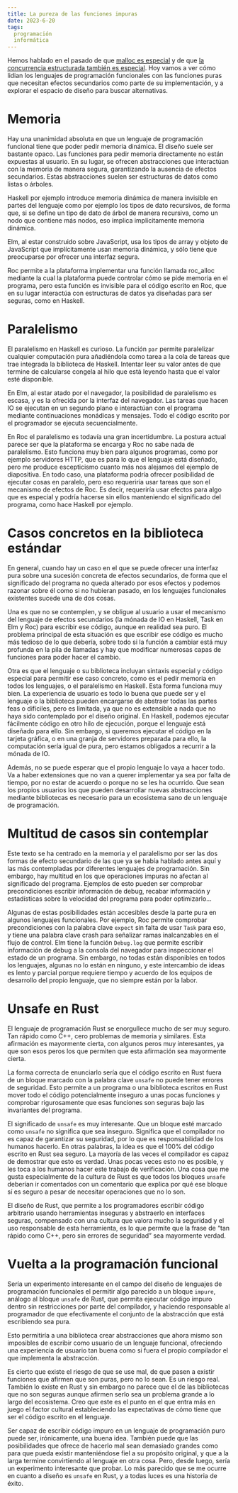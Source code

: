 ```yaml
---
title: La pureza de las funciones impuras
date: 2023-6-20
tags:
  programación
  informática
---
```

Hemos hablado en el pasado de que [malloc es especial](/posts/malloc-es-especial) y de que [la concurrencia estructurada también es especial](/posts/concurrencia-estructurada-especial). Hoy vamos a ver cómo lidian los lenguajes de programación funcionales con las funciones puras que necesitan efectos secundarios como parte de su implementación, y a explorar el espacio de diseño para buscar alternativas.

# Memoria

Hay una unanimidad absoluta en que un lenguaje de programación funcional tiene que poder pedir memoria dinámica. El diseño suele ser bastante opaco. Las funciones para pedir memoria directamente no están expuestas al usuario. En su lugar, se ofrecen abstracciones que interactúan con la memoria de manera segura, garantizando la ausencia de efectos secundarios. Estas abstracciones suelen ser estructuras de datos como listas o árboles.

Haskell por ejemplo introduce memoria dinámica de manera invisible en partes del lenguaje como por ejemplo los tipos de dato recursivos, de forma que, si se define un tipo de dato de árbol de manera recursiva, como un nodo que contiene más nodos, eso implica implícitamente memoria dinámica.

Elm, al estar construido sobre JavaScript, usa los tipos de array y objeto de JavaScript que implícitamente usan memoria dinámica, y sólo tiene que preocuparse por ofrecer una interfaz segura.

Roc permite a la plataforma implementar una función llamada roc_alloc mediante la cual la plataforma puede controlar cómo se pide memoria en el programa, pero esta función es invisible para el código escrito en Roc, que en su lugar interactúa con estructuras de datos ya diseñadas para ser seguras, como en Haskell.

# Paralelismo

El paralelismo en Haskell es curioso. La función `par` permite paralelizar cualquier computación pura añadiéndola como tarea a la cola de tareas que trae integrada la biblioteca de Haskell. Intentar leer su valor antes de que termine de calcularse congela al hilo que está leyendo hasta que el valor esté disponible.

En Elm, al estar atado por el navegador, la posibilidad de paralelismo es escasa, y es la ofrecida por la interfaz del navegador. Las tareas que hacen IO se ejecutan en un segundo plano e interactúan con el programa mediante continuaciones monádicas y mensajes. Todo el código escrito por el programador se ejecuta secuencialmente.

En Roc el paralelismo es todavía una gran incertidumbre. La postura actual parece ser que la plataforma se encarga y Roc no sabe nada de paralelismo. Esto funciona muy bien para algunos programas, como por ejemplo servidores HTTP, que es para lo que el lenguaje está diseñado, pero me produce escepticismo cuanto más nos alejamos del ejemplo de diapositiva. En todo caso, una plataforma podría ofrecer posibilidad de ejecutar cosas en paralelo, pero eso requeriría usar tareas que son el mecanismo de efectos de Roc. Es decir, requeriría usar efectos para algo que es especial y podría hacerse sin ellos manteniendo el significado del programa, como hace Haskell por ejemplo.

# Casos concretos en la biblioteca estándar

En general, cuando hay un caso en el que se puede ofrecer una interfaz pura sobre una sucesión concreta de efectos secundarios, de forma que el significado del programa no queda alterado por esos efectos y podemos razonar sobre él como si no hubieran pasado, en los lenguajes funcionales existentes sucede una de dos cosas.

Una es que no se contemplen, y se obligue al usuario a usar el mecanismo del lenguaje de efectos secundarios (la mónada de IO en Haskell, Task en Elm y Roc) para escribir ese código, aunque en realidad sea puro. El problema principal de esta situación es que escribir ese código es mucho más tedioso de lo que debería, sobre todo si la función a cambiar está muy profunda en la pila de llamadas y hay que modificar numerosas capas de funciones para poder hacer el cambio.

Otra es que el lenguaje o su biblioteca incluyan sintaxis especial y código especial para permitir ese caso concreto, como es el pedir memoria en todos los lenguajes, o el paralelismo en Haskell. Esta forma funciona muy bien. La experiencia de usuario es todo lo buena que puede ser y el lenguaje o la biblioteca pueden encargarse de abstraer todas las partes feas o difíciles, pero es limitada, ya que no es extensible a nada que no haya sido contemplado por el diseño original. En Haskell, podemos ejecutar fácilmente código en otro hilo de ejecución, porque el lenguaje está diseñado para ello. Sin embargo, si queremos ejecutar el código en la tarjeta gráfica, o en una granja de servidores preparada para ello, la computación sería igual de pura, pero estamos obligados a recurrir a la mónada de IO.

Además, no se puede esperar que el propio lenguaje lo vaya a hacer todo. Va a haber extensiones que no van a querer implementar ya sea por falta de tiempo, por no estar de acuerdo o porque no se les ha ocurrido. Que sean los propios usuarios los que pueden desarrollar nuevas abstracciones mediante bibliotecas es necesario para un ecosistema sano de un lenguaje de programación.

# Multitud de casos sin contemplar

Este texto se ha centrado en la memoria y el paralelismo por ser las dos formas de efecto secundario de las que ya se había hablado antes aquí y las más contempladas por diferentes lenguajes de programación. Sin embargo, hay multitud en los que operaciones impuras no afectan al significado del programa. Ejemplos de esto pueden ser comprobar precondiciones escribir información de debug, recabar información y estadísticas sobre la velocidad del programa para poder optimizarlo…

Algunas de estas posibilidades están accesibles desde la parte pura en algunos lenguajes funcionales. Por ejemplo, Roc permite comprobar precondiciones con la palabra clave `expect` sin falta de usar `Task` para eso, y tiene una palabra clave crash para señalizar ramas inalcanzables en el flujo de control. Elm tiene la función `Debug.log` que permite escribir información de debug a la consola del navegador para inspeccionar el estado de un programa. Sin embargo, no todas están disponibles en todos los lenguajes, algunas no lo están en ninguno, y este intercambio de ideas es lento y parcial porque requiere tiempo y acuerdo de los equipos de desarrollo del propio lenguaje, que no siempre están por la labor.

# Unsafe en Rust

El lenguaje de programación Rust se enorgullece mucho de ser muy seguro. Tan rápido como C++, cero problemas de memoria y similares. Esta afirmación es mayormente cierta, con algunos peros muy interesantes, ya que son esos peros los que permiten que esta afirmación sea mayormente cierta.

La forma correcta de enunciarlo sería que el código escrito en Rust fuera de un bloque marcado con la palabra clave `unsafe` no puede tener errores de seguridad. Esto permite a un programa o una biblioteca escritos en Rust mover todo el código potencialmente inseguro a unas pocas funciones y comprobar rigurosamente que esas funciones son seguras bajo las invariantes del programa.

El significado de `unsafe` es muy interesante. Que un bloque esté marcado como `unsafe` no significa que sea inseguro. Significa que el compilador no es capaz de garantizar su seguridad, por lo que es responsabilidad de los humanos hacerlo. En otras palabras, la idea es que el 100% del código escrito en Rust sea seguro. La mayoría de las veces el compilador es capaz de demostrar que esto es verdad. Unas pocas veces esto no es posible, y les toca a los humanos hacer este trabajo de verificación. Una cosa que me gusta especialmente de la cultura de Rust es que todos los bloques `unsafe` deberían ir comentados con un comentario que explica por qué ese bloque sí es seguro a pesar de necesitar operaciones que no lo son.

El diseño de Rust, que permite a los programadores escribir código arbitrario usando herramientas inseguras y abstraerlo en interfaces seguras, compensado con una cultura que valora mucho la seguridad y el uso responsable de esta herramienta, es lo que permite que la frase de “tan rápido como C++, pero sin errores de seguridad” sea mayormente verdad.

# Vuelta a la programación funcional

Sería un experimento interesante en el campo del diseño de lenguajes de programación funcionales el permitir algo parecido a un bloque `impure`, análogo al bloque `unsafe` de Rust, que permita ejecutar código impuro dentro sin restricciones por parte del compilador, y haciendo responsable al programador de que efectivamente el conjunto de la abstracción que está escribiendo sea pura.

Esto permitiría a una biblioteca crear abstracciones que ahora mismo son imposibles de escribir como usuario de un lenguaje funcional, ofreciendo una experiencia de usuario tan buena como si fuera el propio compilador el que implementa la abstracción.

Es cierto que existe el riesgo de que se use mal, de que pasen a existir funciones que afirmen que son puras, pero no lo sean. Es un riesgo real. También lo existe en Rust y sin embargo no parece que el de las bibliotecas que no son seguras aunque afirmen serlo sea un problema grande a lo largo del ecosistema. Creo que este es el punto en el que entra más en juego el factor cultural estableciendo las expectativas de cómo tiene que ser el código escrito en el lenguaje.

Ser capaz de escribir código impuro en un lenguaje de programación puro puede ser, irónicamente, una buena idea. También puede que las posibilidades que ofrece de hacerlo mal sean demasiado grandes como para que pueda existir manteniéndose fiel a su propósito original, y que a la larga termine convirtiendo al lenguaje en otra cosa. Pero, desde luego, sería un experimento interesante que probar. Lo más parecido que se me ocurre en cuanto a diseño es `unsafe` en Rust, y a todas luces es una historia de éxito.
